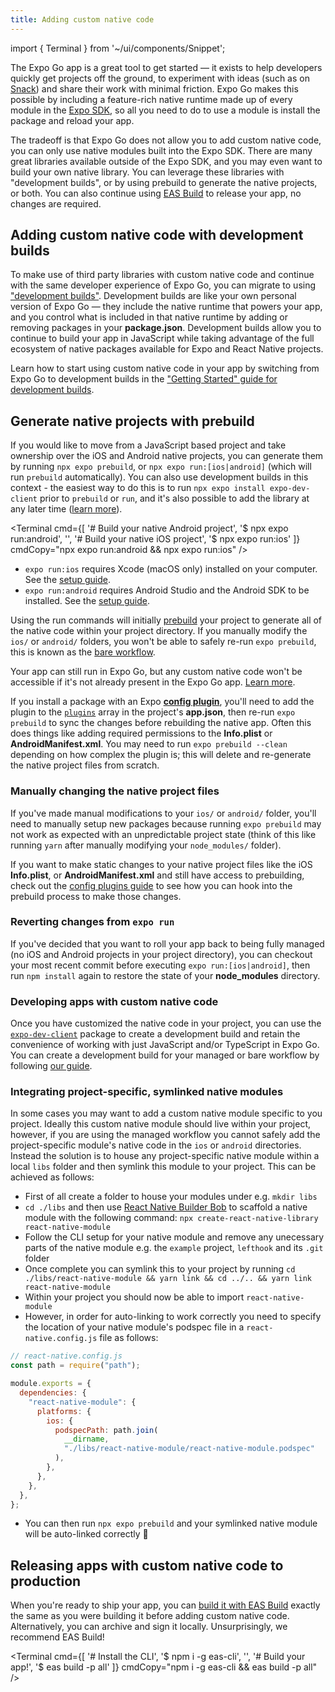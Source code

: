 ```yaml
---
title: Adding custom native code
---
```


import { Terminal } from '~/ui/components/Snippet';

The Expo Go app is a great tool to get started — it exists to help developers quickly get projects off the ground, to experiment with ideas (such as on [Snack](https://snack.expo.dev/)) and share their work with minimal friction. Expo Go makes this possible by including a feature-rich native runtime made up of every module in the [Expo SDK](/versions/latest/), so all you need to do to use a module is install the package and reload your app.

The tradeoff is that Expo Go does not allow you to add custom native code, you can only use native modules built into the Expo SDK. There are many great libraries available outside of the Expo SDK, and you may even want to build your own native library. You can leverage these libraries with "development builds", or by using prebuild to generate the native projects, or both. You can also continue using [EAS Build](/build/introduction) to release your app, no changes are required.

## Adding custom native code with development builds

To make use of third party libraries with custom native code and continue with the same developer experience of Expo Go, you can migrate to using ["development builds"](/development/introduction). Development builds are like your own personal version of Expo Go — they include the native runtime that powers your app, and you control what is included in that native runtime by adding or removing packages in your **package.json**. Development builds allow you to continue to build your app in JavaScript while taking advantage of the full ecosystem of native packages available for Expo and React Native projects.

Learn how to start using custom native code in your app by switching from Expo Go to development builds in the ["Getting Started" guide for development builds](/development/getting-started).

## Generate native projects with prebuild

If you would like to move from a JavaScript based project and take ownership over the iOS and Android native projects, you can generate them by running `npx expo prebuild`, or `npx expo run:[ios|android]` (which will run `prebuild` automatically). You can also use development builds in this context - the easiest way to do this is to run `npx expo install expo-dev-client` prior to `prebuild` or `run`, and it's also possible to add the library at any later time ([learn more](/development/installation)).

<Terminal cmd={[
  '# Build your native Android project',
  '$ npx expo run:android',
  '',
  '# Build your native iOS project',
  '$ npx expo run:ios'
]} cmdCopy="npx expo run:android && npx expo run:ios" />

- `expo run:ios` requires Xcode (macOS only) installed on your computer. See the [setup guide](https://reactnative.dev/docs/environment-setup).
- `expo run:android` requires Android Studio and the Android SDK to be installed. See the [setup guide](https://reactnative.dev/docs/environment-setup).

Using the run commands will initially [prebuild](https://expo.fyi/prebuilding) your project to generate all of the native code within your project directory. If you manually modify the `ios/` or `android/` folders, you won't be able to safely re-run `expo prebuild`, this is known as the [bare workflow](/introduction/managed-vs-bare#bare-workflow).

Your app can still run in Expo Go, but any custom native code won't be accessible if it's not already present in the Expo Go app. [Learn more](/bare/using-expo-client).

If you install a package with an Expo [**config plugin**](/guides/config-plugins), you'll need to add the plugin to the [`plugins`](/versions/latest/config/app/#plugins) array in the project's **app.json**, then re-run `expo prebuild` to sync the changes before rebuilding the native app. Often this does things like adding required permissions to the **Info.plist** or **AndroidManifest.xml**. You may need to run `expo prebuild --clean` depending on how complex the plugin is; this will delete and re-generate the native project files from scratch.

### Manually changing the native project files

If you've made manual modifications to your `ios/` or `android/` folder, you'll need to manually setup new packages because running `expo prebuild` may not work as expected with an unpredictable project state (think of this like running `yarn` after manually modifying your `node_modules/` folder).

If you want to make static changes to your native project files like the iOS **Info.plist**, or **AndroidManifest.xml** and still have access to prebuilding, check out the [config plugins guide](/guides/config-plugins/#creating-a-plugin) to see how you can hook into the prebuild process to make those changes.

### Reverting changes from `expo run`

If you've decided that you want to roll your app back to being fully managed (no iOS and Android projects in your project directory), you can checkout your most recent commit before executing `expo run:[ios|android]`, then run `npm install` again to restore the state of your **node_modules** directory.

### Developing apps with custom native code

Once you have customized the native code in your project, you can use the [`expo-dev-client`](/development/introduction) package to create a development build and retain the convenience of working with just JavaScript and/or TypeScript in Expo Go. You can create a development build for your managed or bare workflow by following [our guide](/development/getting-started).

### Integrating project-specific, symlinked native modules

In some cases you may want to add a custom native module specific to you project. Ideally this custom native module should live within your project, however, if you are using the managed workflow you cannot safely add the project-specific module's native code in the `ios` or `android` directories. Instead the solution is to house any project-specific native module within a local `libs` folder and then symlink this module to your project. This can be achieved as follows:

- First of all create a folder to house your modules under e.g. `mkdir libs`
- `cd ./libs` and then use [React Native Builder Bob](https://github.com/callstack/react-native-builder-bob) to scaffold a native module with the following command: `npx create-react-native-library react-native-module`
- Follow the CLI setup for your native module and remove any unecessary parts of the native module e.g. the `example` project, `lefthook` and its `.git` folder
- Once complete you can symlink this to your project by running `cd ./libs/react-native-module && yarn link && cd ../.. && yarn link react-native-module`
- Within your project you should now be able to import `react-native-module`
- However, in order for auto-linking to work correctly you need to specify the location of your native module's podspec file in a `react-native.config.js` file as follows:
```js
// react-native.config.js
const path = require("path");

module.exports = {
  dependencies: {
    "react-native-module": {
      platforms: {
        ios: {
          podspecPath: path.join(
            __dirname,
            "./libs/react-native-module/react-native-module.podspec"
          ),
        },
      },
    },
  },
};
``` 
- You can then run `npx expo prebuild` and your symlinked native module will be auto-linked correctly 🎉

## Releasing apps with custom native code to production

When you're ready to ship your app, you can [build it with EAS Build](/build/introduction) exactly the same as you were building it before adding custom native code. Alternatively, you can archive and sign it locally. Unsurprisingly, we recommend EAS Build!

<Terminal cmd={[
  '# Install the CLI',
  '$ npm i -g eas-cli',
  '',
  '# Build your app!',
  '$ eas build -p all'
]} cmdCopy="npm i -g eas-cli && eas build -p all" />
